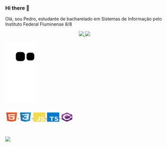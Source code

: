 
### Hi there 👋
Olá, sou Pedro, estudante de bacharelado em Sistemas de Informação pelo Instituto Federal Fluminense 8/8

<div align="center">
  <a href="https://github.com/Maveryk">
  <img height="180em" src="https://github-readme-stats.vercel.app/api?username=Maveryk&show_icons=true&theme=dracula&include_all_commits=true&count_private=true"/>
  <img height="180em" src="https://github-readme-stats.vercel.app/api/top-langs/?username=Maveryk&layout=compact&langs_count=8&theme=dracula"/>
</div>
 
  ![Snake animation](https://github.com/Maveryk/Maveryk/blob/output/github-contribution-grid-snake.svg)

<div style="display: inline_block"><br>  
  <img align="center" height="30" width="40" src="https://raw.githubusercontent.com/devicons/devicon/master/icons/html5/html5-original.svg">
  <img align="center" height="30" width="40" src="https://raw.githubusercontent.com/devicons/devicon/master/icons/css3/css3-original.svg">
  <img align="center" height="30" width="40" src="https://raw.githubusercontent.com/devicons/devicon/master/icons/javascript/javascript-plain.svg">
  <img align="center" height="30" width="40" src="https://raw.githubusercontent.com/devicons/devicon/master/icons/typescript/typescript-plain.svg">
  <img align="center" height="30" width="40" src="https://raw.githubusercontent.com/devicons/devicon/master/icons/csharp/csharp-original.svg">
 <!-- <img align="center" height="30" width="100" src="https://img.shields.io/badge/React_Native-20232A?style=for-the-badge&logo=react&logoColor=61DAFB">   -->
</div>
<br>
  
 ##
  
<a href="https://www.linkedin.com/in/pedro-rangel-5766811aa/" target="_blank"><img src="https://img.shields.io/badge/-LinkedIn-%230077B5?style=for-the-badge&logo=linkedin&logoColor=white" target="_blank"></a>


